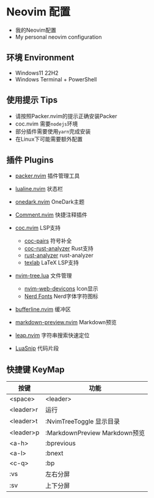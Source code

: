 # Neovim 配置

- 我的Neovim配置
- My personal neovim configuration

## 环境 Environment

- Windows11 22H2
- Windows Terminal + PowerShell

## 使用提示 Tips

- 请按照Packer.nvim的提示正确安装Packer
- coc.nvim 需要`nodejs`环境
- 部分插件需要使用`yarn`完成安装
- 在Linux下可能需要额外配置

## 插件 Plugins

- [packer.nvim](https://github.com/wbthomason/packer.nvim) 插件管理工具
- [lualine.nvim](https://github.com/nvim-lualine/lualine.nvim) 状态栏
- [onedark.nvim](https://github.com/navarasu/onedark.nvim) OneDark主题
- [Comment.nvim](https://github.com/numToStr/Comment.nvim) 快捷注释插件
- [coc.nvim](https://github.com/neoclide/coc.nvim) LSP支持
  - [coc-pairs](https://github.com/neoclide/coc-pairs) 符号补全
  - [coc-rust-analyzer](https://github.com/fannheyward/coc-rust-analyzer) Rust支持
  - [rust-analyzer](https://github.com/rust-lang/rust-analyzer) rust-analyzer
  - [texlab](https://github.com/latex-lsp/texlab) LaTeX LSP支持

- [nvim-tree.lua](https://github.com/kyazdani42/nvim-tree.lua) 文件管理
  - [nvim-web-devicons](https://github.com/kyazdani42/nvim-web-devicons) Icon显示
  - [Nerd Fonts](https://www.nerdfonts.com/) Nerd字体字符图标

- [bufferline.nvim](https://github.com/akinsho/bufferline.nvim) 缓冲区

- [markdown-preview.nvim](https://github.com/iamcco/markdown-preview.nvim) Markdown预览
- [leap.nvim](https://github.com/ggandor/leap.nvim) 字符串搜索快速定位
- [LuaSnip](https://github.com/L3MON4D3/LuaSnip) 代码片段

## 快捷键 KeyMap

|按键|功能|
|---|---|
|\<space\>|\<leader\>|
|\<leader\>r|运行|
|\<leader\>t|:NvimTreeToggle 显示目录|
|\<leader\>p|:MarkdownPreview Markdown预览|
|\<a-h\>|:bprevious|
|\<a-l\>|:bnext|
|\<c-q\>|:bp|bd # 关闭当前buffer|
|:vs|左右分屏|
|:sv|上下分屏|
